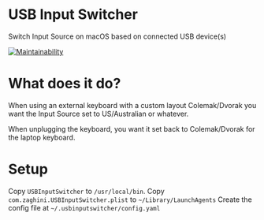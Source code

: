 # USB Input Switcher
Switch Input Source on macOS based on connected USB device(s)

[![Maintainability](https://api.codeclimate.com/v1/badges/0e5adb784f659346fcba/maintainability)](https://codeclimate.com/github/jameszaghini/USB-Input-Switcher/maintainability)

# What does it do?

When using an external keyboard with a custom layout Colemak/Dvorak you want the Input Source set to US/Australian or whatever.

When unplugging the keyboard, you want it set back to Colemak/Dvorak for the laptop keyboard.

# Setup

Copy `USBInputSwitcher` to `/usr/local/bin`.
Copy `com.zaghini.USBInputSwitcher.plist` to `~/Library/LaunchAgents`
Create the config file at `~/.usbinputswitcher/config.yaml`
